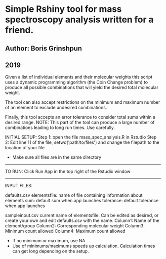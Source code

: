 # Simple Rshiny tool for mass spectroscopy analysis written for a friend.
## Author: Boris Grinshpun
## 2019

Given a list of individual elements and their molecular weights this script uses a dynamic programming algorithm (the Coin Change problem) to produce all possible combinations that will yield the desired total molecular weight.

The tool can also accept restrictions on the minimum and maximum number of an element to exclude undesired combinations.

Finally, this tool accepts an error tolerance to consider total sums within a desired range. NOTE: This part of the tool can produce a large number of combinations leading to long run times. Use carefully.


INITIAL SETUP:
Step 1: open the file mass_spec_analysis.R in Rstudio
Step 2: Edit line 11 of the file, setwd('path/to/files') and change the filepath to the location of your file
* Make sure all files are in the same directory

----------------------------------------------
TO RUN:
Click Run App in the top right of the Rstudio window

----------------------------------------------
INPUT FILES:

defaults.csv
     elementsfile: name of file containing information about elements
     sum: default sum when app launches
     tolerance: default tolerance when app launches

sampleinput.csv
     current name of elementsfile. Can be edited as desired, or create your own and edit defaults.csv with the name.
     Column1: Name of the element/group
     Column2: Corresponding molecular weight
     Column3: Minimum count allowed
     Column4: Maximum count allowed

* If no minimum or maximum, use NA
* Use of minimums/maximums speeds up calculation. Calculation times can get long depending on the setup.

